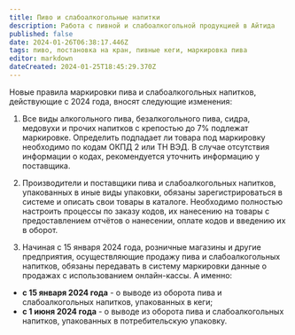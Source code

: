 ```yaml
---
title: Пиво и слабоалкогольные напитки
description: Работа с пивной и слабоалкогольной продукцией в Айтида
published: false
date: 2024-01-26T06:38:17.446Z
tags: пиво, постановка на кран, пивные кеги, маркировка пива
editor: markdown
dateCreated: 2024-01-25T18:45:29.370Z
---
```


Новые правила маркировки пива и слабоалкогольных напитков, действующие с 2024 года, вносят следующие изменения:

1. Все виды алкогольного пива, безалкогольного пива, сидра, медовухи и прочих напитков с крепостью до 7% подлежат маркировке. Определить подпадает ли товара под маркировку необходимо по кодам ОКПД 2 или ТН ВЭД. В случае отсутствия информации о кодах, рекомендуется уточнить информацию у поставщика.

2. Производители и поставщики пива и слабоалкогольных напитков, упакованных в иные виды упаковки, обязаны зарегистрироваться в системе и описать свои товары в каталоге. Необходимо полностью настроить процессы по заказу кодов, их нанесению на товары с предоставлением отчётов о нанесении, оплате кодов и введению их в оборот.

3. Начиная с 15 января 2024 года, розничные магазины и другие предприятия, осуществляющие продажу пива и слабоалкогольных напитков, обязаны передавать в систему маркировки данные о продажах с использованием онлайн-кассы. А именно:
- **с 15 января 2024 года** - о выводе из оборота пива и слабоалкогольных напитков, упакованных в кеги;
- **с 1 июня 2024 года** - о выводе из оборота пива и слабоалкогольных напитков, упакованных в потребительскую упаковку.